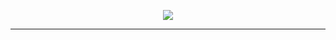 <p align="center">
  <!-- Banner Hacker Style -->
  <img src="https://capsule-render.vercel.app/api?type=waving&color=0:0f0f0f,100:00ff00&height=200&section=header&text=Fahrurrozi&fontSize=50&fontColor=00ff00" />
</p>

---

